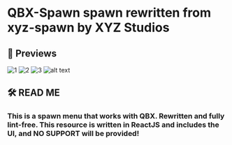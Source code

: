 # QBX-Spawn spawn rewritten from xyz-spawn by XYZ Studios

## 🚀 Previews

![1](https://i.imgur.com/BnhPYFU.png)
![2](https://i.imgur.com/ajebAhy.png)
![3](https://i.imgur.com/d7GFRri.png)
![alt text](https://i.imgur.com/InN9zTh.png)


## 🛠️ READ ME

### **This is a spawn menu that works with QBX. Rewritten and fully lint-free. This resource is written in ReactJS and includes the UI, and NO SUPPORT will be provided!**  
